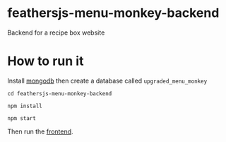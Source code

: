 # feathersjs-menu-monkey-backend

Backend for a recipe box website

# How to run it

Install [mongodb](https://www.mongodb.com/) then create a database called `upgraded_menu_monkey`



`cd feathersjs-menu-monkey-backend`

`npm install`

`npm start`

Then run the [frontend](https://github.com/Jahnavi-N/featherjs-product-frontend).


